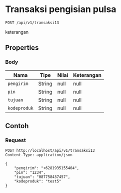 # Transaksi pengisian pulsa
```http
POST /api/v1/transaksi13
```
keterangan
## Properties
### Body
Nama | Tipe | Nilai | Keterangan
--- | --- | --- | ---
<code>pengirim</code> | String | null | null
<code>pin</code> | String | null | null
<code>tujuan</code> | String | null | null
<code>kodeproduk</code> | String | null | null
## Contoh
### Request
```http
POST http://localhost/api/v1/transaksi13
Content-Type: application/json

{
    "pengirim": "+6281935155404",
    "pin": "1234",
    "tujuan": "087758437457",
    "kodeproduk": "test5"
}


```
